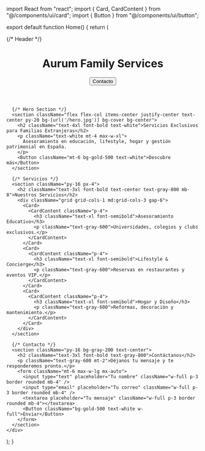 import React from "react";
import { Card, CardContent } from "@/components/ui/card";
import { Button } from "@/components/ui/button";

export default function Home() {
  return (
    <div className="min-h-screen bg-gray-100">
      {/* Header */}
      <header className="bg-white shadow p-4 flex justify-between items-center">
        <h1 className="text-2xl font-bold text-gray-800">Aurum Family Services</h1>
        <Button className="bg-gold-500 text-white">Contacto</Button>
      </header>

      {/* Hero Section */}
      <section className="flex flex-col items-center justify-center text-center py-20 bg-[url('/hero.jpg')] bg-cover bg-center">
        <h2 className="text-4xl font-bold text-white">Servicios Exclusivos para Familias Extranjeras</h2>
        <p className="text-white mt-4 max-w-xl">
          Asesoramiento en educación, lifestyle, hogar y gestión patrimonial en España.
        </p>
        <Button className="mt-6 bg-gold-500 text-white">Descubre más</Button>
      </section>

      {/* Servicios */}
      <section className="py-16 px-4">
        <h2 className="text-3xl font-bold text-center text-gray-800 mb-8">Nuestros Servicios</h2>
        <div className="grid grid-cols-1 md:grid-cols-3 gap-6">
          <Card>
            <CardContent className="p-4">
              <h3 className="text-xl font-semibold">Asesoramiento Educativo</h3>
              <p className="text-gray-600">Universidades, colegios y clubs exclusivos.</p>
            </CardContent>
          </Card>
          <Card>
            <CardContent className="p-4">
              <h3 className="text-xl font-semibold">Lifestyle & Concierge</h3>
              <p className="text-gray-600">Reservas en restaurantes y eventos VIP.</p>
            </CardContent>
          </Card>
          <Card>
            <CardContent className="p-4">
              <h3 className="text-xl font-semibold">Hogar y Diseño</h3>
              <p className="text-gray-600">Reformas, decoración y mantenimiento.</p>
            </CardContent>
          </Card>
        </div>
      </section>

      {/* Contacto */}
      <section className="py-16 bg-gray-200 text-center">
        <h2 className="text-3xl font-bold text-gray-800">Contáctanos</h2>
        <p className="text-gray-600 mt-2">Déjanos tu mensaje y te responderemos pronto.</p>
        <form className="mt-6 max-w-lg mx-auto">
          <input type="text" placeholder="Tu nombre" className="w-full p-3 border rounded mb-4" />
          <input type="email" placeholder="Tu correo" className="w-full p-3 border rounded mb-4" />
          <textarea placeholder="Tu mensaje" className="w-full p-3 border rounded mb-4"></textarea>
          <Button className="bg-gold-500 text-white w-full">Enviar</Button>
        </form>
      </section>
    </div>
  );
}
